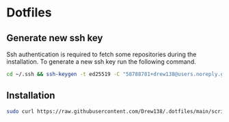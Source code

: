 # Dotfiles

## Generate new ssh key

Ssh authentication is required to fetch some repositories during the installation. To generate a new ssh key run the following command.

```bash
cd ~/.ssh && ssh-keygen -t ed25519 -C "58788781+drew138@users.noreply.github.com"
```

## Installation

```bash
sudo curl https://raw.githubusercontent.com/Drew138/.dotfiles/main/scripts/install.sh | bash
```
